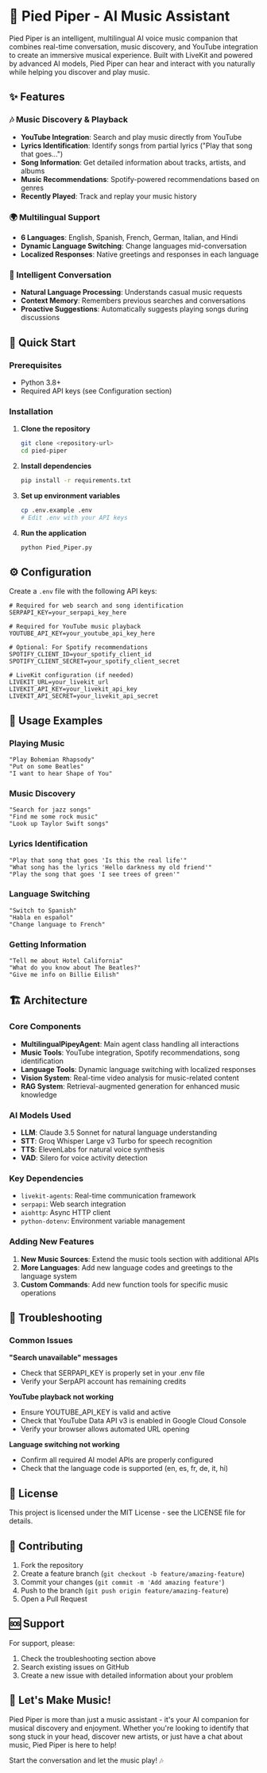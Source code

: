 # 🎵 Pied Piper - AI Music Assistant

Pied Piper is an intelligent, multilingual AI voice music companion that combines real-time conversation, music discovery, and YouTube integration to create an immersive musical experience. Built with LiveKit and powered by advanced AI models, Pied Piper can hear and interact with you naturally while helping you discover and play music.

## ✨ Features

### 🎶 Music Discovery & Playback
- **YouTube Integration**: Search and play music directly from YouTube
- **Lyrics Identification**: Identify songs from partial lyrics ("Play that song that goes...")
- **Song Information**: Get detailed information about tracks, artists, and albums
- **Music Recommendations**: Spotify-powered recommendations based on genres
- **Recently Played**: Track and replay your music history

### 🌍 Multilingual Support
- **6 Languages**: English, Spanish, French, German, Italian, and Hindi
- **Dynamic Language Switching**: Change languages mid-conversation
- **Localized Responses**: Native greetings and responses in each language


### 🧠 Intelligent Conversation
- **Natural Language Processing**: Understands casual music requests
- **Context Memory**: Remembers previous searches and conversations
- **Proactive Suggestions**: Automatically suggests playing songs during discussions

## 🚀 Quick Start

### Prerequisites
- Python 3.8+
- Required API keys (see Configuration section)

### Installation

1. **Clone the repository**
   ```bash
   git clone <repository-url>
   cd pied-piper
   ```

2. **Install dependencies**
   ```bash
   pip install -r requirements.txt
   ```

3. **Set up environment variables**
   ```bash
   cp .env.example .env
   # Edit .env with your API keys
   ```

4. **Run the application**
   ```bash
   python Pied_Piper.py
   ```

## ⚙️ Configuration

Create a `.env` file with the following API keys:

```env
# Required for web search and song identification
SERPAPI_KEY=your_serpapi_key_here

# Required for YouTube music playback
YOUTUBE_API_KEY=your_youtube_api_key_here

# Optional: For Spotify recommendations
SPOTIFY_CLIENT_ID=your_spotify_client_id
SPOTIFY_CLIENT_SECRET=your_spotify_client_secret

# LiveKit configuration (if needed)
LIVEKIT_URL=your_livekit_url
LIVEKIT_API_KEY=your_livekit_api_key
LIVEKIT_API_SECRET=your_livekit_api_secret
```

## 🎯 Usage Examples

### Playing Music
```
"Play Bohemian Rhapsody"
"Put on some Beatles"
"I want to hear Shape of You"
```

### Music Discovery
```
"Search for jazz songs"
"Find me some rock music"
"Look up Taylor Swift songs"
```

### Lyrics Identification
```
"Play that song that goes 'Is this the real life'"
"What song has the lyrics 'Hello darkness my old friend'"
"Play the song that goes 'I see trees of green'"
```

### Language Switching
```
"Switch to Spanish"
"Habla en español"
"Change language to French"
```

### Getting Information
```
"Tell me about Hotel California"
"What do you know about The Beatles?"
"Give me info on Billie Eilish"
```

## 🏗️ Architecture

### Core Components

- **MultilingualPipeyAgent**: Main agent class handling all interactions
- **Music Tools**: YouTube integration, Spotify recommendations, song identification
- **Language Tools**: Dynamic language switching with localized responses
- **Vision System**: Real-time video analysis for music-related content
- **RAG System**: Retrieval-augmented generation for enhanced music knowledge

### AI Models Used

- **LLM**: Claude 3.5 Sonnet for natural language understanding
- **STT**: Groq Whisper Large v3 Turbo for speech recognition
- **TTS**: ElevenLabs for natural voice synthesis
- **VAD**: Silero for voice activity detection



### Key Dependencies
- `livekit-agents`: Real-time communication framework
- `serpapi`: Web search integration
- `aiohttp`: Async HTTP client
- `python-dotenv`: Environment variable management

### Adding New Features

1. **New Music Sources**: Extend the music tools section with additional APIs
2. **More Languages**: Add new language codes and greetings to the language system
3. **Custom Commands**: Add new function tools for specific music operations


## 🔧 Troubleshooting

### Common Issues

**"Search unavailable" messages**
- Check that SERPAPI_KEY is properly set in your .env file
- Verify your SerpAPI account has remaining credits

**YouTube playback not working**
- Ensure YOUTUBE_API_KEY is valid and active
- Check that YouTube Data API v3 is enabled in Google Cloud Console
- Verify your browser allows automated URL opening

**Language switching not working**
- Confirm all required AI model APIs are properly configured
- Check that the language code is supported (en, es, fr, de, it, hi)

## 📄 License

This project is licensed under the MIT License - see the LICENSE file for details.

## 🤝 Contributing

1. Fork the repository
2. Create a feature branch (`git checkout -b feature/amazing-feature`)
3. Commit your changes (`git commit -m 'Add amazing feature'`)
4. Push to the branch (`git push origin feature/amazing-feature`)
5. Open a Pull Request

## 🆘 Support

For support, please:
1. Check the troubleshooting section above
2. Search existing issues on GitHub
3. Create a new issue with detailed information about your problem

## 🎵 Let's Make Music!

Pied Piper is more than just a music assistant - it's your AI companion for musical discovery and enjoyment. Whether you're looking to identify that song stuck in your head, discover new artists, or just have a chat about music, Pied Piper is here to help!

Start the conversation and let the music play! 🎶
